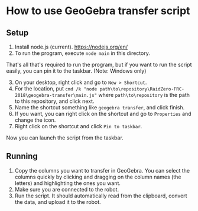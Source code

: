 # How to use GeoGebra transfer script

## Setup

1. Install node.js (current). https://nodejs.org/en/
2. To run the program, execute `node main` in this directory.

That's all that's required to run the program, but if you want to run the script easily, you can pin it to the taskbar. (Note: Windows only)

3. On your desktop, right click and go to `New > Shortcut`.
4. For the location, put `cmd /k "node path\to\repository\RaidZero-FRC-2018\geogebra-transfer\main.js"` where `path\to\repository` is the path to this repository, and click next.
5. Name the shortcut something like `geogebra transfer`, and click finish.
6. If you want, you can right click on the shortcut and go to `Properties` and change the icon.
7. Right click on the shortcut and click `Pin to taskbar`.

Now you can launch the script from the taskbar.

## Running

1. Copy the columns you want to transfer in GeoGebra. You can select the columns quickly by clicking and dragging on the column names (the letters) and highlighting the ones you want.
2. Make sure you are connected to the robot.
3. Run the script. It should automatically read from the clipboard, convert the data, and upload it to the robot.
